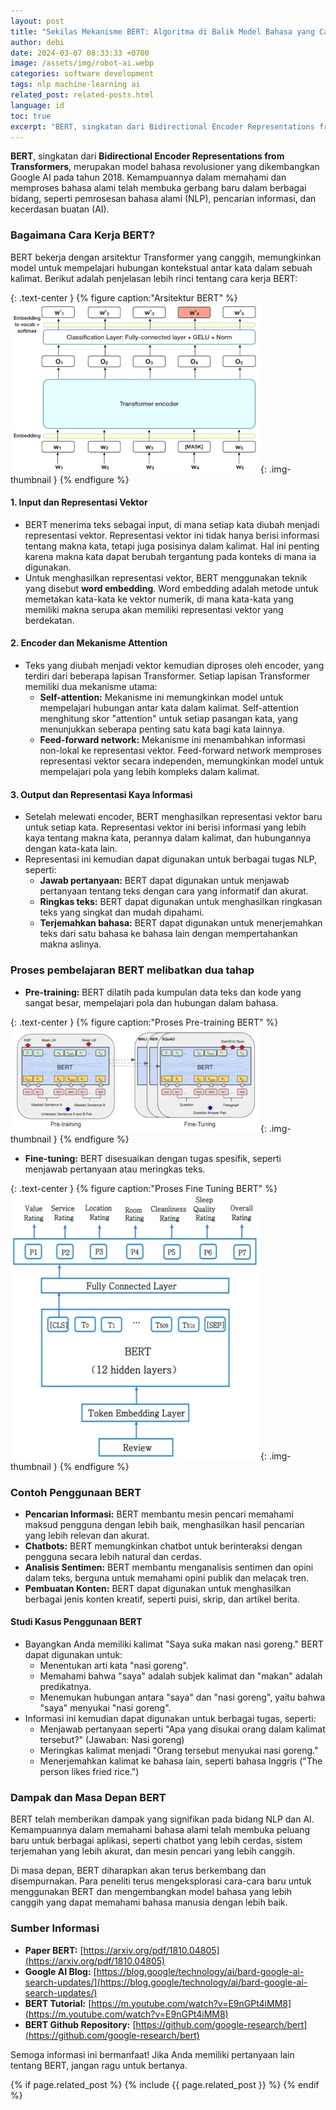 ```yaml
---
layout: post
title: "Sekilas Mekanisme BERT: Algoritma di Balik Model Bahasa yang Canggih"
author: debi
date: 2024-03-07 08:33:33 +0700
image: /assets/img/robot-ai.webp
categories: software development
tags: nlp machine-learning ai 
related_post: related-posts.html
language: id
toc: true
excerpt: "BERT, singkatan dari Bidirectional Encoder Representations from Transformers, merupakan model bahasa revolusioner yang dikembangkan Google AI pada tahun 2018. Kemampuannya dalam memahami dan memproses bahasa alami telah membuka gerbang baru dalam berbagai bidang, seperti pemrosesan bahasa alami (NLP), pencarian informasi, dan kecerdasan buatan (AI)."
---
```


**BERT**, singkatan dari **Bidirectional Encoder Representations from Transformers**, merupakan model bahasa revolusioner yang dikembangkan Google AI pada tahun 2018. Kemampuannya dalam memahami dan memproses bahasa alami telah membuka gerbang baru dalam berbagai bidang, seperti pemrosesan bahasa alami (NLP), pencarian informasi, dan kecerdasan buatan (AI).

### Bagaimana Cara Kerja BERT?

BERT bekerja dengan arsitektur Transformer yang canggih, memungkinkan model untuk mempelajari hubungan kontekstual antar kata dalam sebuah kalimat. Berikut adalah penjelasan lebih rinci tentang cara kerja BERT:

{: .text-center }
{% figure caption:"Arsitektur BERT" %}
![Arsitektur BERT](/assets/img/BERT-Architecture.webp "Arsitektur BERT"){: .img-thumbnail }
{% endfigure %}

#### 1. Input dan Representasi Vektor

* BERT menerima teks sebagai input, di mana setiap kata diubah menjadi representasi vektor. Representasi vektor ini tidak hanya berisi informasi tentang makna kata, tetapi juga posisinya dalam kalimat. Hal ini penting karena makna kata dapat berubah tergantung pada konteks di mana ia digunakan.
* Untuk menghasilkan representasi vektor, BERT menggunakan teknik yang disebut **word embedding**. Word embedding adalah metode untuk memetakan kata-kata ke vektor numerik, di mana kata-kata yang memiliki makna serupa akan memiliki representasi vektor yang berdekatan.

#### 2. Encoder dan Mekanisme Attention

* Teks yang diubah menjadi vektor kemudian diproses oleh encoder, yang terdiri dari beberapa lapisan Transformer. Setiap lapisan Transformer memiliki dua mekanisme utama:
    * **Self-attention:** Mekanisme ini memungkinkan model untuk mempelajari hubungan antar kata dalam kalimat. Self-attention menghitung skor "attention" untuk setiap pasangan kata, yang menunjukkan seberapa penting satu kata bagi kata lainnya.
    * **Feed-forward network:** Mekanisme ini menambahkan informasi non-lokal ke representasi vektor. Feed-forward network memproses representasi vektor secara independen, memungkinkan model untuk mempelajari pola yang lebih kompleks dalam kalimat.

#### 3. Output dan Representasi Kaya Informasi

* Setelah melewati encoder, BERT menghasilkan representasi vektor baru untuk setiap kata. Representasi vektor ini berisi informasi yang lebih kaya tentang makna kata, perannya dalam kalimat, dan hubungannya dengan kata-kata lain.
* Representasi ini kemudian dapat digunakan untuk berbagai tugas NLP, seperti:
    * **Jawab pertanyaan:** BERT dapat digunakan untuk menjawab pertanyaan tentang teks dengan cara yang informatif dan akurat.
    * **Ringkas teks:** BERT dapat digunakan untuk menghasilkan ringkasan teks yang singkat dan mudah dipahami.
    * **Terjemahkan bahasa:** BERT dapat digunakan untuk menerjemahkan teks dari satu bahasa ke bahasa lain dengan mempertahankan makna aslinya.

### Proses pembelajaran BERT melibatkan dua tahap

* **Pre-training:** BERT dilatih pada kumpulan data teks dan kode yang sangat besar, mempelajari pola dan hubungan dalam bahasa.

{: .text-center }
{% figure caption:"Proses Pre-training BERT" %}
![Proses Pre-training BERT](/assets/img/BERT-pretraining-process.webp "Proses Pre-training BERT"){: .img-thumbnail }
{% endfigure %}

* **Fine-tuning:** BERT disesuaikan dengan tugas spesifik, seperti menjawab pertanyaan atau meringkas teks.

{: .text-center }
{% figure caption:"Proses Fine Tuning BERT" %}
![Proses Fine Tuning BERT](/assets/img/BERT-fine-funing-process.webp "Proses Fine Tuning BERT"){: .img-thumbnail }
{% endfigure %}


### Contoh Penggunaan BERT
* **Pencarian Informasi:** BERT membantu mesin pencari memahami maksud pengguna dengan lebih baik, menghasilkan hasil pencarian yang lebih relevan dan akurat.
* **Chatbots:** BERT memungkinkan chatbot untuk berinteraksi dengan pengguna secara lebih natural dan cerdas.
* **Analisis Sentimen:** BERT membantu menganalisis sentimen dan opini dalam teks, berguna untuk memahami opini publik dan melacak tren.
* **Pembuatan Konten:** BERT dapat digunakan untuk menghasilkan berbagai jenis konten kreatif, seperti puisi, skrip, dan artikel berita.

#### Studi Kasus Penggunaan BERT
* Bayangkan Anda memiliki kalimat "Saya suka makan nasi goreng." BERT dapat digunakan untuk:
    * Menentukan arti kata "nasi goreng".
    * Memahami bahwa "saya" adalah subjek kalimat dan "makan" adalah predikatnya.
    * Menemukan hubungan antara "saya" dan "nasi goreng", yaitu bahwa "saya" menyukai "nasi goreng".
* Informasi ini kemudian dapat digunakan untuk berbagai tugas, seperti:
    * Menjawab pertanyaan seperti "Apa yang disukai orang dalam kalimat tersebut?" (Jawaban: Nasi goreng)
    * Meringkas kalimat menjadi "Orang tersebut menyukai nasi goreng."
    * Menerjemahkan kalimat ke bahasa lain, seperti bahasa Inggris ("The person likes fried rice.")

### Dampak dan Masa Depan BERT

BERT telah memberikan dampak yang signifikan pada bidang NLP dan AI. Kemampuannya dalam memahami bahasa alami telah membuka peluang baru untuk berbagai aplikasi, seperti chatbot yang lebih cerdas, sistem terjemahan yang lebih akurat, dan mesin pencari yang lebih canggih.

Di masa depan, BERT diharapkan akan terus berkembang dan disempurnakan. Para peneliti terus mengeksplorasi cara-cara baru untuk menggunakan BERT dan mengembangkan model bahasa yang lebih canggih yang dapat memahami bahasa manusia dengan lebih baik.

### Sumber Informasi
* **Paper BERT:** [https://arxiv.org/pdf/1810.04805](https://arxiv.org/pdf/1810.04805)
* **Google AI Blog:** [https://blog.google/technology/ai/bard-google-ai-search-updates/](https://blog.google/technology/ai/bard-google-ai-search-updates/)
* **BERT Tutorial:** [https://m.youtube.com/watch?v=E9nGPt4iMM8](https://m.youtube.com/watch?v=E9nGPt4iMM8)
* **BERT Github Repository:** [https://github.com/google-research/bert](https://github.com/google-research/bert)

Semoga informasi ini bermanfaat! Jika Anda memiliki pertanyaan lain tentang BERT, jangan ragu untuk bertanya.


{% if page.related_post %}
  {% include {{ page.related_post }} %}
{% endif %}